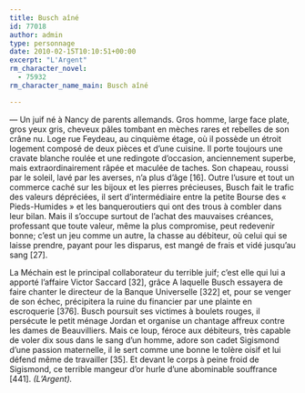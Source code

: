 ```yaml
---
title: Busch aîné
id: 77018
author: admin
type: personnage
date: 2010-02-15T10:10:51+00:00
excerpt: "L'Argent"
rm_character_novel:
  - 75932
rm_character_name_main: Busch aîné

---
```

— Un juif né à Nancy de parents allemands. Gros homme, large face plate, gros yeux gris, cheveux pâles tombant en mèches rares et rebelles de son crâne nu. Loge rue Feydeau, au cinquième étage, où il possède un étroit logement composé de deux pièces et d&rsquo;une cuisine. Il porte toujours une cravate blanche roulée et une redingote d&rsquo;occasion, anciennement superbe, mais extraordinairement râpée et maculée de taches. Son chapeau, roussi par le soleil, lavé par les averses, n&rsquo;a plus d&rsquo;âge [16]. Outre l&rsquo;usure et tout un commerce caché sur les bijoux et les pierres précieuses, Busch fait le trafic des valeurs dépréciées, il sert d&rsquo;intermédiaire entre la petite Bourse des « Pieds-Humides » et les banqueroutiers qui ont des trous à combler dans leur bilan. Mais il s&rsquo;occupe surtout de l&rsquo;achat des mauvaises créances, professant que toute valeur, même la plus compromise, peut redevenir bonne; c&rsquo;est un jeu comme un autre, la chasse au débiteur, où celui qui se laisse prendre, payant pour les disparus, est mangé de frais et vidé jusqu&rsquo;au sang [27].

La Méchain est le principal collaborateur du terrible juif; c&rsquo;est elle qui lui a apporté l&rsquo;affaire Victor Saccard [32], grâce A laquelle Busch essayera de faire chanter le directeur de la Banque Universelle [322] et, pour se venger de son échec, précipitera la ruine du financier par une plainte en escroquerie [376]. Busch poursuit ses victimes à boulets rouges, il persécute le petit ménage Jordan et organise un chantage affreux contre les dames de Beauvilliers. Mais ce loup, féroce aux débiteurs, très capable de voler dix sous dans le sang d&rsquo;un homme, adore son cadet Sigismond d&rsquo;une passion maternelle, il le sert comme une bonne le tolère oisif et lui défend même de travailler [35]. Et devant le corps à peine froid de Sigismond, ce terrible mangeur d&rsquo;or hurle d&rsquo;une abominable souffrance [441]. _(L&rsquo;Argent)._